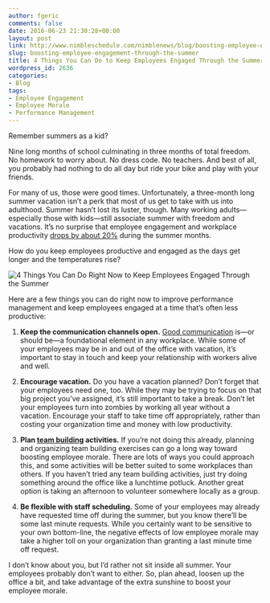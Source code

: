 ```yaml
---
author: fgeric
comments: false
date: 2016-06-23 21:30:28+00:00
layout: post
link: http://www.nimbleschedule.com/nimblenews/blog/boosting-employee-engagement-through-the-summer/
slug: boosting-employee-engagement-through-the-summer
title: 4 Things You Can Do to Keep Employees Engaged Through the Summer
wordpress_id: 2636
categories:
- Blog
tags:
- Employee Engagement
- Employee Morale
- Performance Management
---
```


Remember summers as a kid?

Nine long months of school culminating in three months of total freedom. No homework to worry about. No dress code. No teachers. And best of all, you probably had nothing to do all day but ride your bike and play with your friends.

For many of us, those were good times. Unfortunately, a three-month long summer vacation isn’t a perk that most of us get to take with us into adulthood.
Summer hasn’t lost its luster, though. Many working adults—especially those with kids—still associate summer with freedom and vacations. It’s no surprise that employee engagement and workplace productivity [drops by about 20%](http://officepulse.captivate.com/wp-content/uploads/2012/06/Captivate-Summer-Hours-Release-Final.pdf) during the summer months.

How do you keep employees productive and engaged as the days get longer and the temperatures rise?

![4 Things You Can Do Right Now to Keep Employees Engaged Through the Summer](http://www.nimbleschedule.com/wp-content/uploads/2016/06/employee-engagement-during-the-summer.jpg)  
  
  


Here are a few things you can do right now to improve performance management and keep employees engaged at a time that’s often less productive:





  1. **Keep the communication channels open.** [Good communication](http://www.nimbleschedule.com/nimblenews/product-news/tips-tricks/employee-communication-tools/) is—or should be—a foundational element in any workplace. While some of your employees may be in and out of the office with vacation, it’s important to stay in touch and keep your relationship with workers alive and well.

  


  2. **Encourage vacation.** Do you have a vacation planned? Don’t forget that your employees need one, too. While they may be trying to focus on that big project you’ve assigned, it’s still important to take a break.
Don’t let your employees turn into zombies by working all year without a vacation. Encourage your staff to take time off appropriately, rather than costing your organization time and money with low productivity.

  


  3. **Plan [team building](http://www.nimbleschedule.com/nimblenews/blog/team-building-tips/) activities.** If you’re not doing this already, planning and organizing team building exercises can go a long way toward boosting employee morale. 
There are lots of ways you could approach this, and some activities will be better suited to some workplaces than others. If you haven’t tried any team building activities, just try doing something around the office like a lunchtime potluck. Another great option is taking an afternoon to volunteer somewhere locally as a group.

  


  4. **Be flexible with staff scheduling.** Some of your employees may already have requested time off during the summer, but you know there’ll be some last minute requests. While you certainly want to be sensitive to your own bottom-line, the negative effects of low employee morale may take a higher toll on your organization than granting a last minute time off request.



I don’t know about you, but I’d rather not sit inside all summer. Your employees probably don’t want to either. So, plan ahead, loosen up the office a bit, and take advantage of the extra sunshine to boost your employee morale.

